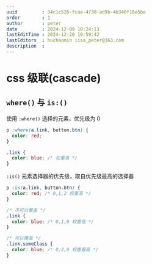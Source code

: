 ```yaml
---
uuid         : 34c1c526-fcae-4738-ad9b-4b340f16a5ba
order        : 1
author       : peter
date         : 2024-12-09 10:24:13
lastEditTime : 2024-12-20 10:59:42
lastEditors  : huchaomin iisa_peter@163.com
description  :
---
```

# css 级联(cascade)

## `where()` 与 `is:()`

使用 `:where()` 选择的元素，优先级为 0

```css
p :where(a.link, button.btn) {
  color: red;
}

.link {
  color: blue; /* 权重高 */
}
```

`:is()` 元素选择器的优先级，取自优先级最高的选择器

```css
p :is(a.link, button.btn) {
  color: red; /* 0,1,2 权重高 */
}

/* 不可以覆盖 */
.link {
  color: blue; /* 0,1,0 权重低 */
}

/* 可以覆盖 */
.link.someClass {
  color: blue; /* 0,2,0 权重最高 */
}
```
